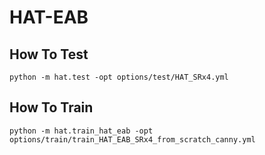 # HAT-EAB

## How To Test
```
python -m hat.test -opt options/test/HAT_SRx4.yml
```
## How To Train
```
python -m hat.train_hat_eab -opt options/train/train_HAT_EAB_SRx4_from_scratch_canny.yml
```
